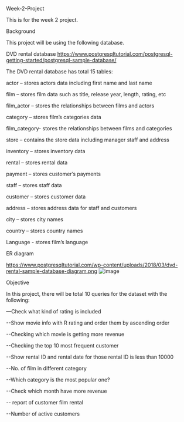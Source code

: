 Week-2-Project

This is for the week 2 project.

Background

This project will be using the following database.

DVD rental database
https://www.postgresqltutorial.com/postgresql-getting-started/postgresql-sample-database/

The DVD rental database has total 15 tables:

actor – stores actors data including first name and last name

film – stores film data such as title, release year, length, rating, etc

film_actor – stores the relationships between films and actors

category – stores film’s categories data

film_category- stores the relationships between films and categories

store – contains the store data including manager staff and address

inventory – stores inventory data

rental – stores rental data

payment – stores customer’s payments

staff – stores staff data

customer – stores customer data

address – stores address data for staff and customers

city – stores city names

country – stores country names

Language - stores film’s language


ER diagram

https://www.postgresqltutorial.com/wp-content/uploads/2018/03/dvd-rental-sample-database-diagram.png
![image](https://github.com/cwcheung15/Week-2-Project/assets/141175701/5b9f4b96-bf8e-48fb-85f6-beb2802988b2)


Objective

In this project, there will be total 10 queries for the dataset with the following:

—Check what kind of rating is included

--Show movie info with R rating and order them by ascending order

--Checking which movie is getting more revenue

--Checking the top 10 most frequent customer 

--Show rental ID and rental date for those rental ID is less than 10000

--No. of film in different category

--Which category is the most popular one?

--Check which month have more revenue

-- report of customer film rental

--Number of active customers
